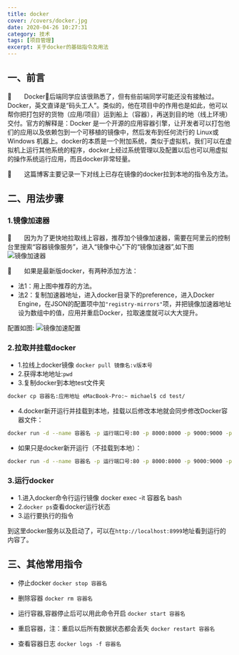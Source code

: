 ```yaml
---
title: docker
cover: /covers/docker.jpg
date: 2020-04-26 10:27:31
category: 技术
tags: [项目管理]
excerpt: 关于docker的基础指令及用法
---
```


## 一、前言

&emsp;&emsp;Docker，后端同学应该很熟悉了，但有些前端同学可能还没有接触过。Docker，英文直译是“码头工人”。类似的，他在项目中的作用也是如此，他可以帮你把打包好的货物（应用/项目）运到船上（容器），再送到目的地（线上环境）交付。官方的解释是：Docker 是一个开源的应用容器引擎，让开发者可以打包他们的应用以及依赖包到一个可移植的镜像中，然后发布到任何流行的 Linux或Windows 机器上。docker的本质是一个附加系统，类似于虚拟机，我们可以在虚拟机上运行其他系统的程序，docker上经过系统管理以及配置以后也可以用虚拟的操作系统运行应用，而且docker非常轻量。

&emsp;&emsp;这篇博客主要记录一下对线上已存在镜像的docker拉到本地的指令及方法。

## 二、用法步骤

### 1.镜像加速器

&emsp;&emsp;因为为了更快地拉取线上容器，推荐加个镜像加速器，需要在阿里云的控制台里搜索“容器镜像服务”，进入“镜像中心”下的“镜像加速器”,如下图
![镜像加速器](/images/posts/docker/mirror-accelerate.jpg)

&emsp;&emsp;如果是最新版docker，有两种添加方法：

 * 法1：用上图中推荐的方法。
 * 法2：复制加速器地址，进入docker目录下的preference，进入Docker Engine，在JSON的配置项中加`"registry-mirrors"`项，并把镜像加速器地址设为数组中的值，应用并重启Docker，拉取速度就可以大大提升。

配置如图:
![镜像加速配置](/images/posts/docker/dockerEngine.jpg)

### 2.拉取并挂载docker
 * 1.拉线上docker镜像 `docker pull 镜像名:v版本号`
 * 2.获得本地地址:`pwd`
 * 3.复制docker到本地test文件夹
  
  ``` bash
  docker cp 容器名:应用地址 eMacBook-Pro:~ michael$ cd test/
  ```
 * 4.docker新开运行并挂载到本地，挂载以后修改本地就会同步修改Docker容器文件：
  
  ``` bash
  docker run -d --name 容器名 -p 运行端口号:80 -p 8000:8000 -p 9000:9000 -p 9001:9001 -p 9002:9002 -v 本地挂载地址:对应线上地址 镜像名:v版本号
  ```
  * 如果只是docker新开运行（不挂载到本地）：
  ``` bash
  docker run -d --name 容器名 -p 运行端口号:80 -p 8000:8000 -p 9000:9000 -p 9001:9001 -p 9002:9002 镜像名:v版本号
  ```

### 3.运行docker
 * 1.进入docker命令行运行镜像 docker exec -it 容器名 bash
 * 2.`docker ps`查看docker运行状态
 * 3.运行要执行的指令

到这里docker服务以及启动了，可以在`http://localhost:8999`地址看到运行的内容了。

## 三、其他常用指令

* 停止docker
`docker stop 容器名`

* 删除容器
`docker rm 容器名`

* 运行容器,容器停止后可以用此命令开启
`docker start 容器名`

* 重启容器，注：重启以后所有数据状态都会丢失
`docker restart 容器名`

* 查看容器日志
`docker logs -f 容器名`
